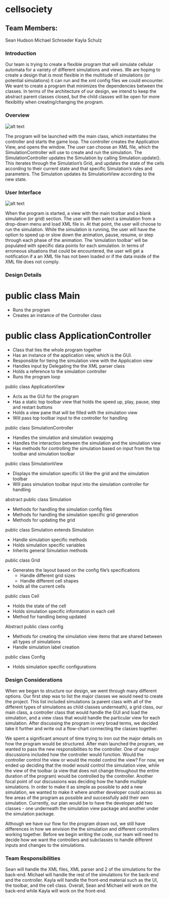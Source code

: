 # cellsociety 

## Team Members:
Sean Hudson
Michael Schroeder 
Kayla Schulz

### Introduction
Our team is trying to create a flexible program that will simulate cellular
automata for a variety of different simulations and views. We are hoping to create a design
that is most flexible in the multitude of simulations (or potential simulations) it can run
and the xml config files we could encounter.  We want to create a program that
minimizes the dependencies between the classes. In terms of the architecture of our design,
we intend to keep the abstract parent classes closed, but the child classes will be open
for more flexibility when creating/changing the program.

### Overview

![alt text](data/CellSocietyPlan.JPG "Our Cell Society Plan")

The program will be launched with the main class, which instantiates the controller and starts the game loop. The controller creates the Application View, and opens the window. The user can choose an XML file, which the SimulationController will use to create and run the simulation. The SimulationController updates the Simulation by calling Simulation.update(). This iterates through the Simulation’s Grid, and updates the state of the cells according to their current state and that specific Simulation’s rules and parameters. The Simulation updates its SimulationView according to the new state.

### User Interface

![alt text](data/CellSocietyUI.JPG "Our Cell Society User Interface")


When the program is started, a view with the main toolbar and a blank simulation (or grid) section. The user will then select a simulation from a drop-down menu and load XML file in. At that point, the user will choose to run the simulation. While the simulation is running, the user will have the option to speed up or slow down the animation, pause, resume, or step through each phase of the animation. The ‘simulation toolbar’ will be populated with specific data points for each simulation. In terms of erroneous situations that could be encountered, the user will get a notification if a an XML file has not been loaded or if the data inside of the XML file does not comply.

### Design Details

# public class Main
* Runs the program
* Creates an instance of the Controller class 

# public class ApplicationController
* Class that ties the whole program together
* Has an instance of the application view, which is the GUI.
* Responsible for tieing the simulation view with the Application view
* Handles input by Delegating the the XML parser class
* Holds a reference to the simulation controller
* Runs the program loop

public class ApplicationView
* Acts as the GUI for the program
* Has a static top toolbar view that holds the speed up, play, pause, step and restart buttons
* Holds a view pane that will be filled with the simulation view
* Will pass top toolbar input to the controller for handling

public class SimulationController
* Handles the simulation and simulation swapping
* Handles the interaction between the simulation and the simulation view
* Has methods for controlling the simulation based on input from the top toolbar and simulation toolbar

public class SimulationView
* Displays the simulation specific UI like the grid and the simulation toolbar
* Will pass simulation toolbar input into the simulation controller for handling

abstract public class Simulation
* Methods for handling the simulation config files
* Methods for handling the simulation specific grid generation
* Methods for updating the grid

public class <type>Simulation extends Simulation
* Handle simulation specific methods
* Holds simulation specific variables
* Inherits general Simulation methods

public class Grid
* Generates the layout based on the config file’s specifications
	* Handle different grid sizes
	* Handle different cell shapes
* holds all the current cells

public class Cell
* Holds the state of the cell
* Holds simulation specific information in each cell
* Method for handling being updated

Abstract public class config
* Methods for creating the simulation view items that are shared between all types of simulations
* Handle simulation label creation

public class <type>Config
* Holds simulation specific configurations



### Design Considerations

When we began to structure our design, we went through many different options. Our first step was to list the major classes we would need to create the project. This list included simulations (a parent class with all of the different types of simulations as child classes underneath), a grid class, our main class, a controller class that would handle the GUI and load the simulation, and a view class that would handle the particular view for each simulation. After discussing the program in very broad terms, we decided take it further and write out a flow-chart connecting the classes together. 

We spent a significant amount of time trying to iron out the major details on how the program would be structured. After main launched the program, we wanted to pass the new responsibilities to the controller. One of our major discussions included how the controller would function. Would the controller control the view or would the model control the view? For now, we ended up deciding that the model would control the simulation view, while the view of the toolbar (a view that does not change throughout the entire duration of the program) would be controlled by the controller.  Another focal point of our discussions was deciding how the handle multiple simulations. In order to make it as simple as possible to add a new simulation, we wanted to make it where another developer could access as few areas of the program as possible and successfully add their own simulation. Currently, our plan would be to have the developer add two classes - one underneath the simulation view package and another under the simulation package.

Although we have our flow for the program drawn out, we still have differences in how we envision the the simulation and different controllers working together. Before we begin writing the code, our team will need to decide how we want the controllers and subclasses to handle different inputs and changes to the simulations.

### Team Responsibilities
Sean will handle the XML files, XML parser and 2 of the simulations for the back-end. Michael will handle the rest of the simulations for the back-end and the controller. Kayla will handle the front-end material such as the UI, the toolbar, and the cell class. Overall, Sean and Michael will work on the back-end while Kayla will work on the front-end.